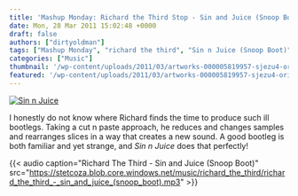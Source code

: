 ```yaml
---
title: 'Mashup Monday: Richard the Third Stop - Sin and Juice (Snoop Boot)'
date: Mon, 28 Mar 2011 15:02:48 +0000
draft: false
authors: ["dirtyoldman"]
tags: ["Mashup Monday", "richard the third", "Sin n Juice (Snoop Boot)", "Snoop Dog"]
categories: ["Music"]
thumbnail: '/wp-content/uploads/2011/03/artworks-000005819957-sjezu4-original-150x150.jpg'
featured: '/wp-content/uploads/2011/03/artworks-000005819957-sjezu4-original-304x190.jpg'
---
```


[![](/wp-content/uploads/2011/03/artworks-000005819957-sjezu4-original.jpg "Sin n Juice")](/2011/03/28/mashup-monday-richard-the-third-stop-sin-and-juice-snoop-boot/artworks-000005819957-sjezu4-original/)

I honestly do not know where Richard finds the time to produce such ill bootlegs. Taking a cut n paste approach, he reduces and changes samples and rearranges slices in a way that creates a new sound. A good bootleg is both familiar and yet strange, and _Sin n Juice_ does that perfectly!

{{< audio
    caption="Richard The Third - Sin and Juice (Snoop Boot)"
    src="https://stetcoza.blob.core.windows.net/music/richard_the_third/richard_the_third_-_sin_and_juice_(snoop_boot).mp3" >}}
